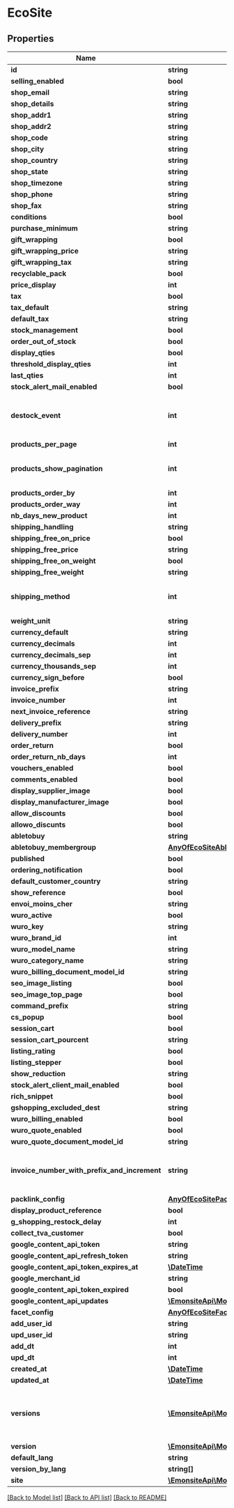 # EcoSite

## Properties
Name | Type | Description | Notes
------------ | ------------- | ------------- | -------------
**id** | **string** |  | [optional] 
**selling_enabled** | **bool** |  | [optional] 
**shop_email** | **string** |  | [optional] 
**shop_details** | **string** |  | [optional] 
**shop_addr1** | **string** |  | [optional] 
**shop_addr2** | **string** |  | [optional] 
**shop_code** | **string** |  | [optional] 
**shop_city** | **string** |  | [optional] 
**shop_country** | **string** |  | [optional] 
**shop_state** | **string** |  | [optional] 
**shop_timezone** | **string** |  | [optional] 
**shop_phone** | **string** |  | [optional] 
**shop_fax** | **string** |  | [optional] 
**conditions** | **bool** |  | [optional] 
**purchase_minimum** | **string** |  | [optional] 
**gift_wrapping** | **bool** |  | [optional] 
**gift_wrapping_price** | **string** |  | [optional] 
**gift_wrapping_tax** | **string** |  | [optional] 
**recyclable_pack** | **bool** |  | [optional] 
**price_display** | **int** |  | [optional] 
**tax** | **bool** |  | [optional] 
**tax_default** | **string** |  | [optional] 
**default_tax** | **string** |  | [optional] 
**stock_management** | **bool** |  | [optional] 
**order_out_of_stock** | **bool** |  | [optional] 
**display_qties** | **bool** |  | [optional] 
**threshold_display_qties** | **int** |  | [optional] 
**last_qties** | **int** |  | [optional] 
**stock_alert_mail_enabled** | **bool** |  | [optional] 
**destock_event** | **int** | Quand retirer les produits du stock (panier, validation_commande, validation_paiement) | [optional] 
**products_per_page** | **int** |  | [optional] 
**products_show_pagination** | **int** | Afficher la pagination des produits (* 0 en haut, 1 en bas, 2 les deux) | [optional] 
**products_order_by** | **int** |  | [optional] 
**products_order_way** | **int** |  | [optional] 
**nb_days_new_product** | **int** |  | [optional] 
**shipping_handling** | **string** |  | [optional] 
**shipping_free_on_price** | **bool** |  | [optional] 
**shipping_free_price** | **string** |  | [optional] 
**shipping_free_on_weight** | **bool** |  | [optional] 
**shipping_free_weight** | **string** |  | [optional] 
**shipping_method** | **int** | calcul des frais de manutentions: par tranche de prix ou tranche de poids | [optional] 
**weight_unit** | **string** |  | [optional] 
**currency_default** | **string** |  | [optional] 
**currency_decimals** | **int** |  | [optional] 
**currency_decimals_sep** | **int** |  | [optional] 
**currency_thousands_sep** | **int** |  | [optional] 
**currency_sign_before** | **bool** |  | [optional] 
**invoice_prefix** | **string** |  | [optional] 
**invoice_number** | **int** |  | [optional] 
**next_invoice_reference** | **string** |  | [optional] 
**delivery_prefix** | **string** |  | [optional] 
**delivery_number** | **int** |  | [optional] 
**order_return** | **bool** |  | [optional] 
**order_return_nb_days** | **int** |  | [optional] 
**vouchers_enabled** | **bool** |  | [optional] 
**comments_enabled** | **bool** |  | [optional] 
**display_supplier_image** | **bool** |  | [optional] 
**display_manufacturer_image** | **bool** |  | [optional] 
**allow_discounts** | **bool** |  | [optional] 
**allowo_discunts** | **bool** |  | [optional] 
**abletobuy** | **string** |  | [optional] 
**abletobuy_membergroup** | [**AnyOfEcoSiteAbletobuyMembergroup**](AnyOfEcoSiteAbletobuyMembergroup.md) |  | [optional] 
**published** | **bool** |  | [optional] 
**ordering_notification** | **bool** |  | [optional] 
**default_customer_country** | **string** |  | [optional] 
**show_reference** | **bool** |  | [optional] 
**envoi_moins_cher** | **string** |  | [optional] 
**wuro_active** | **bool** |  | [optional] 
**wuro_key** | **string** |  | [optional] 
**wuro_brand_id** | **int** |  | [optional] 
**wuro_model_name** | **string** |  | [optional] 
**wuro_category_name** | **string** |  | [optional] 
**wuro_billing_document_model_id** | **string** |  | [optional] 
**seo_image_listing** | **bool** |  | [optional] 
**seo_image_top_page** | **bool** |  | [optional] 
**command_prefix** | **string** |  | [optional] 
**cs_popup** | **bool** |  | [optional] 
**session_cart** | **bool** |  | [optional] 
**session_cart_pourcent** | **string** |  | [optional] 
**listing_rating** | **bool** |  | [optional] 
**listing_stepper** | **bool** |  | [optional] 
**show_reduction** | **string** |  | [optional] 
**stock_alert_client_mail_enabled** | **bool** |  | [optional] 
**rich_snippet** | **bool** |  | [optional] 
**gshopping_excluded_dest** | **string** |  | [optional] 
**wuro_billing_enabled** | **bool** |  | [optional] 
**wuro_quote_enabled** | **bool** |  | [optional] 
**wuro_quote_document_model_id** | **string** |  | [optional] 
**invoice_number_with_prefix_and_increment** | **string** | Return current full invoice number (with prefix) and increment number for next invoice. | [optional] 
**packlink_config** | [**AnyOfEcoSitePacklinkConfig**](AnyOfEcoSitePacklinkConfig.md) |  | [optional] 
**display_product_reference** | **bool** |  | [optional] 
**g_shopping_restock_delay** | **int** |  | [optional] 
**collect_tva_customer** | **bool** |  | [optional] 
**google_content_api_token** | **string** |  | [optional] 
**google_content_api_refresh_token** | **string** |  | [optional] 
**google_content_api_token_expires_at** | [**\DateTime**](\DateTime.md) |  | [optional] 
**google_merchant_id** | **string** |  | [optional] 
**google_content_api_token_expired** | **bool** |  | [optional] 
**google_content_api_updates** | [**\EmonsiteApi\Models\Collection**](Collection.md) |  | [optional] 
**facet_config** | [**AnyOfEcoSiteFacetConfig**](AnyOfEcoSiteFacetConfig.md) |  | [optional] 
**add_user_id** | **string** |  | [optional] 
**upd_user_id** | **string** |  | [optional] 
**add_dt** | **int** |  | [optional] 
**upd_dt** | **int** |  | [optional] 
**created_at** | [**\DateTime**](\DateTime.md) |  | [optional] 
**updated_at** | [**\DateTime**](\DateTime.md) |  | [optional] 
**versions** | [**\EmonsiteApi\Models\EcoSiteV[]**](EcoSiteV.md) | IMPLEMENTEZ le mapping dans l&#x27;entity TODO trouver comment le faire dynamiquement avec un listener doctrine | [optional] 
**version** | [**\EmonsiteApi\Models\VersionInterface[]**](VersionInterface.md) |  | [optional] 
**default_lang** | **string** |  | [optional] 
**version_by_lang** | **string[]** |  | [optional] 
**site** | [**\EmonsiteApi\Models\Site**](Site.md) |  | [optional] 

[[Back to Model list]](../../README.md#documentation-for-models) [[Back to API list]](../../README.md#documentation-for-api-endpoints) [[Back to README]](../../README.md)

